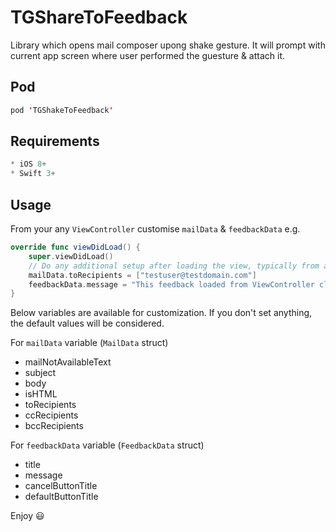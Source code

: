 # TGShareToFeedback
Library which opens mail composer upong shake gesture. It will prompt with current app screen where user performed the guesture & attach it.


Pod
------
```swift
pod 'TGShakeToFeedback'
```

Requirements
------
```swift
* iOS 8+
* Swift 3+
```

Usage
------

From your any ```ViewController``` customise ```mailData``` &amp; ```feedbackData```
e.g.
```swift
override func viewDidLoad() {
    super.viewDidLoad()
    // Do any additional setup after loading the view, typically from a nib.
    mailData.toRecipients = ["testuser@testdomain.com"]
    feedbackData.message = "This feedback loaded from ViewController class. Do you want to proceed?"
}
```

Below variables are available for customization. If you don't set anything, the default values will be considered.

For ```mailData``` variable (```MailData``` struct)
* mailNotAvailableText
* subject
* body
* isHTML
* toRecipients
* ccRecipients
* bccRecipients


For ```feedbackData``` variable (```FeedbackData``` struct)
* title
* message
* cancelButtonTitle
* defaultButtonTitle


Enjoy :smiley:
